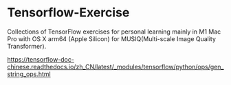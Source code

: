 # Tensorflow-Exercise
Collections of TensorFlow exercises for personal learning mainly in M1 Mac Pro with OS X arm64 (Apple Silicon) for MUSIQ(Multi-scale Image Quality Transformer).

https://tensorflow-doc-chinese.readthedocs.io/zh_CN/latest/_modules/tensorflow/python/ops/gen_string_ops.html
